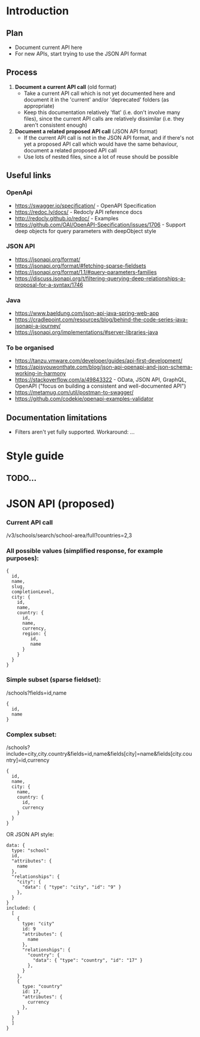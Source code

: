 # Introduction

## Plan

- Document current API here
- For new APIs, start trying to use the JSON API format

## Process

1. **Document a current API call** (old format)
   - Take a current API call which is not yet documented here and document it in the 'current' and/or 'deprecated' folders (as appropriate)
   - Keep this documentation relatively 'flat' (i.e. don't involve many files), since the current API calls are relatively dissimilar (i.e. they aren't consistent enough)
2. **Document a related proposed API call** (JSON API format)
   - If the current API call is not in the JSON API format, and if there's not yet a proposed API call which would have the same behaviour, document a related proposed API call
   - Use lots of nested files, since a lot of reuse should be possible

## Useful links

### OpenApi

- https://swagger.io/specification/ - OpenAPI Specification
- https://redoc.ly/docs/ - Redocly API reference docs
- http://redocly.github.io/redoc/ - Examples
- https://github.com/OAI/OpenAPI-Specification/issues/1706 - Support deep objects for query parameters with deepObject style

### JSON API

- https://jsonapi.org/format/
- https://jsonapi.org/format/#fetching-sparse-fieldsets
- https://jsonapi.org/format/1.1/#query-parameters-families
- https://discuss.jsonapi.org/t/filtering-querying-deep-relationships-a-proposal-for-a-syntax/1746

### Java

- https://www.baeldung.com/json-api-java-spring-web-app
- https://cradlepoint.com/resources/blog/behind-the-code-series-java-jsonapi-a-journey/
- https://jsonapi.org/implementations/#server-libraries-java

### To be organised

- https://tanzu.vmware.com/developer/guides/api-first-development/
- https://apisyouwonthate.com/blog/json-api-openapi-and-json-schema-working-in-harmony
- https://stackoverflow.com/a/49843322 - OData, JSON API, GraphQL, OpenAPI ("focus on building a consistent and well-documented API")
- https://metamug.com/util/postman-to-swagger/
- https://github.com/codekie/openapi-examples-validator


## Documentation limitations

- Filters aren't yet fully supported. Workaround: ...


<!-- This is an **example** API to demonstrate features of the OpenAPI specification. -->

<!-- TODO RR -->

<!-- This API definition is intended to to be a good starting point for
describing your API in 

[OpenAPI/Swagger
format](https://github.com/OAI/OpenAPI-Specification/blob/master/versions/3.0.2.md).

It also demonstrates features of the
[create-openapi-repo](https://github.com/Redocly/create-openapi-repo) tool
and 

the [Redoc](https://github.com/Redocly/Redoc) documentation engine. Beyond
the standard OpenAPI syntax, we use a few 

[vendor
extensions](https://github.com/Redocly/Redoc/blob/master/docs/redoc-vendor-extensions.md).


# OpenAPI Specification

The goal of The OpenAPI Specification is to define a standard,
language-agnostic interface to REST APIs which

allows both humans and computers to discover and understand the capabilities
of the service without access to source

code, documentation, or through network traffic inspection. When properly
defined via OpenAPI, a consumer can 

understand and interact with the remote service with a minimal amount of
implementation logic. Similar to what

interfaces have done for lower-level programming, OpenAPI removes the
guesswork in calling the service. -->

# Style guide

## TODO...

# JSON API (proposed)

### Current API call

/v3/schools/search/school-area/full?countries=2,3


### All possible values (simplified response, for example purposes):

```
{
  id,
  name,
  slug,
  completionLevel,
  city: {
    id,
    name,
    country: {
      id,
      name,
      currency,
      region: {
         id,
         name
      }
    }
  }
}
```

### Simple subset (sparse fieldset):

/schools?fields=id,name

```
{
  id,
  name
}
```

### Complex subset:

/schools?include=city,city.country&fields=id,name&fields[city]=name&fields[city.country]=id,currency

```
{
  id,
  name,
  city: {
    name,
    country: {
      id,
      currency
    }
  }
}
```

OR JSON API style:

```
data: {
  type: "school"
  id,
  "attributes": {
    name
  },
  "relationships": {
    "city": {
      "data": { "type": "city", "id": "9" }
    },
  }
}
included: {
  [
    {
      type: "city"
      id: 9
      "attributes": {
        name
      },
      "relationships": {
        "country": {
          "data": { "type": "country", "id": "17" }
        },
      }      
    },
    {
      type: "country"
      id: 17,
      "attributes": {
        currency
      },
    }
  }
  ]
}


```


<!-- /schools?include=city,city.country,city.country.region& -->